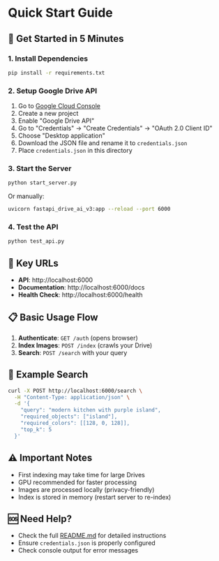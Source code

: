 # Quick Start Guide

## 🚀 Get Started in 5 Minutes

### 1. Install Dependencies
```bash
pip install -r requirements.txt
```

### 2. Setup Google Drive API
1. Go to [Google Cloud Console](https://console.cloud.google.com/)
2. Create a new project
3. Enable "Google Drive API"
4. Go to "Credentials" → "Create Credentials" → "OAuth 2.0 Client ID"
5. Choose "Desktop application"
6. Download the JSON file and rename it to `credentials.json`
7. Place `credentials.json` in this directory

### 3. Start the Server
```bash
python start_server.py
```
Or manually:
```bash
uvicorn fastapi_drive_ai_v3:app --reload --port 6000
```

### 4. Test the API
```bash
python test_api.py
```

## 🔗 Key URLs
- **API**: http://localhost:6000
- **Documentation**: http://localhost:6000/docs
- **Health Check**: http://localhost:6000/health

## 📋 Basic Usage Flow

1. **Authenticate**: `GET /auth` (opens browser)
2. **Index Images**: `POST /index` (crawls your Drive)
3. **Search**: `POST /search` with your query

## 🎯 Example Search
```bash
curl -X POST http://localhost:6000/search \
  -H "Content-Type: application/json" \
  -d '{
    "query": "modern kitchen with purple island",
    "required_objects": ["island"],
    "required_colors": [[128, 0, 128]],
    "top_k": 5
  }'
```

## ⚠️ Important Notes
- First indexing may take time for large Drives
- GPU recommended for faster processing
- Images are processed locally (privacy-friendly)
- Index is stored in memory (restart server to re-index)

## 🆘 Need Help?
- Check the full [README.md](README.md) for detailed instructions
- Ensure `credentials.json` is properly configured
- Check console output for error messages

